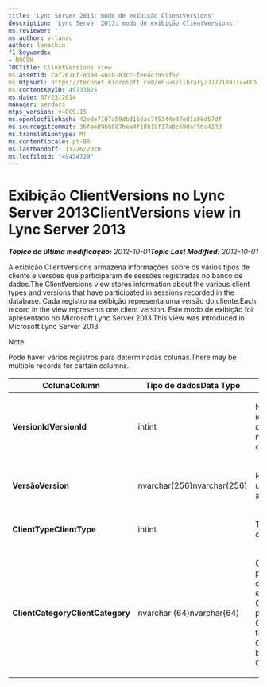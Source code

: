 ```yaml
---
title: 'Lync Server 2013: modo de exibição ClientVersions'
description: 'Lync Server 2013: modo de exibição ClientVersions.'
ms.reviewer: ''
ms.author: v-lanac
author: lanachin
f1.keywords:
- NOCSH
TOCTitle: ClientVersions view
ms:assetid: caf7678f-83a0-46c8-83cc-fee4c3991f52
ms:mtpsurl: https://technet.microsoft.com/en-us/library/JJ721891(v=OCS.15)
ms:contentKeyID: 49733825
ms.date: 07/23/2014
manager: serdars
mtps_version: v=OCS.15
ms.openlocfilehash: 42ede7107a59db3162ac7f5344e47e81a80d57df
ms.sourcegitcommit: 36fee89bb887bea4f18b19f17a8c69daf5bc423d
ms.translationtype: MT
ms.contentlocale: pt-BR
ms.lasthandoff: 11/26/2020
ms.locfileid: "49434729"
---
```

# <a name="clientversions-view-in-lync-server-2013"></a><span data-ttu-id="a0732-103">Exibição ClientVersions no Lync Server 2013</span><span class="sxs-lookup"><span data-stu-id="a0732-103">ClientVersions view in Lync Server 2013</span></span>

<div data-xmlns="http://www.w3.org/1999/xhtml">

<div class="topic" data-xmlns="http://www.w3.org/1999/xhtml" data-msxsl="urn:schemas-microsoft-com:xslt" data-cs="https://msdn.microsoft.com/">

<div data-asp="https://msdn2.microsoft.com/asp">



</div>

<div id="mainSection">

<div id="mainBody"><span data-ttu-id="a0732-104">

<span> </span></span><span class="sxs-lookup"><span data-stu-id="a0732-104">

<span> </span></span></span>

<span data-ttu-id="a0732-105">_**Tópico da última modificação:** 2012-10-01_</span><span class="sxs-lookup"><span data-stu-id="a0732-105">_**Topic Last Modified:** 2012-10-01_</span></span>

<span data-ttu-id="a0732-106">A exibição ClientVersions armazena informações sobre os vários tipos de cliente e versões que participaram de sessões registradas no banco de dados.</span><span class="sxs-lookup"><span data-stu-id="a0732-106">The ClientVersions view stores information about the various client types and versions that have participated in sessions recorded in the database.</span></span> <span data-ttu-id="a0732-107">Cada registro na exibição representa uma versão do cliente.</span><span class="sxs-lookup"><span data-stu-id="a0732-107">Each record in the view represents one client version.</span></span> <span data-ttu-id="a0732-108">Este modo de exibição foi apresentado no Microsoft Lync Server 2013.</span><span class="sxs-lookup"><span data-stu-id="a0732-108">This view was introduced in Microsoft Lync Server 2013.</span></span>

<div>


> [!NOTE]  
> <span data-ttu-id="a0732-109">Pode haver vários registros para determinadas colunas.</span><span class="sxs-lookup"><span data-stu-id="a0732-109">There may be multiple records for certain columns.</span></span>



</div>


<table>
<colgroup>
<col style="width: 33%" />
<col style="width: 33%" />
<col style="width: 33%" />
</colgroup>
<thead>
<tr class="header">
<th><span data-ttu-id="a0732-110">Coluna</span><span class="sxs-lookup"><span data-stu-id="a0732-110">Column</span></span></th>
<th><span data-ttu-id="a0732-111">Tipo de dados</span><span class="sxs-lookup"><span data-stu-id="a0732-111">Data Type</span></span></th>
<th><span data-ttu-id="a0732-112">Detalhes</span><span class="sxs-lookup"><span data-stu-id="a0732-112">Details</span></span></th>
</tr>
</thead>
<tbody>
<tr class="odd">
<td><p><span data-ttu-id="a0732-113"><strong>VersionId</strong></span><span class="sxs-lookup"><span data-stu-id="a0732-113"><strong>VersionId</strong></span></span></p></td>
<td><p><span data-ttu-id="a0732-114">int</span><span class="sxs-lookup"><span data-stu-id="a0732-114">int</span></span></p></td>
<td><p><span data-ttu-id="a0732-115">Número exclusivo que identifica esse tipo de cliente e a versão.</span><span class="sxs-lookup"><span data-stu-id="a0732-115">Unique number identifying this client type and version.</span></span></p></td>
</tr>
<tr class="even">
<td><p><span data-ttu-id="a0732-116"><strong>Versão</strong></span><span class="sxs-lookup"><span data-stu-id="a0732-116"><strong>Version</strong></span></span></p></td>
<td><p><span data-ttu-id="a0732-117">nvarchar(256)</span><span class="sxs-lookup"><span data-stu-id="a0732-117">nvarchar(256)</span></span></p></td>
<td><p><span data-ttu-id="a0732-118">Representa o agente do usuário.</span><span class="sxs-lookup"><span data-stu-id="a0732-118">Represents the user agent.</span></span></p></td>
</tr>
<tr class="odd">
<td><p><span data-ttu-id="a0732-119"><strong>ClientType</strong></span><span class="sxs-lookup"><span data-stu-id="a0732-119"><strong>ClientType</strong></span></span></p></td>
<td><p><span data-ttu-id="a0732-120">int</span><span class="sxs-lookup"><span data-stu-id="a0732-120">int</span></span></p></td>
<td><p><span data-ttu-id="a0732-121">Tipo de cliente.</span><span class="sxs-lookup"><span data-stu-id="a0732-121">Type of client.</span></span></p></td>
</tr>
<tr class="even">
<td><p><span data-ttu-id="a0732-122"><strong>ClientCategory</strong></span><span class="sxs-lookup"><span data-stu-id="a0732-122"><strong>ClientCategory</strong></span></span></p></td>
<td><p><span data-ttu-id="a0732-123">nvarchar (64)</span><span class="sxs-lookup"><span data-stu-id="a0732-123">nvarchar(64)</span></span></p></td>
<td><p><span data-ttu-id="a0732-124">Categoria à qual o cliente pertence.</span><span class="sxs-lookup"><span data-stu-id="a0732-124">Category that the client belongs to.</span></span> <span data-ttu-id="a0732-125">Por exemplo, o cliente Conferencing_Attendant_1 0 pertence à CAA ClientCategory.</span><span class="sxs-lookup"><span data-stu-id="a0732-125">For example, the client Conferencing_Attendant_1.0 belongs to the ClientCategory CAA.</span></span></p></td>
</tr>
</tbody>
</table><span data-ttu-id="a0732-126">


</div>

<span> </span>

</div>

</div>

</span><span class="sxs-lookup"><span data-stu-id="a0732-126">


</div>

<span> </span>

</div>

</div>

</span></span></div>

